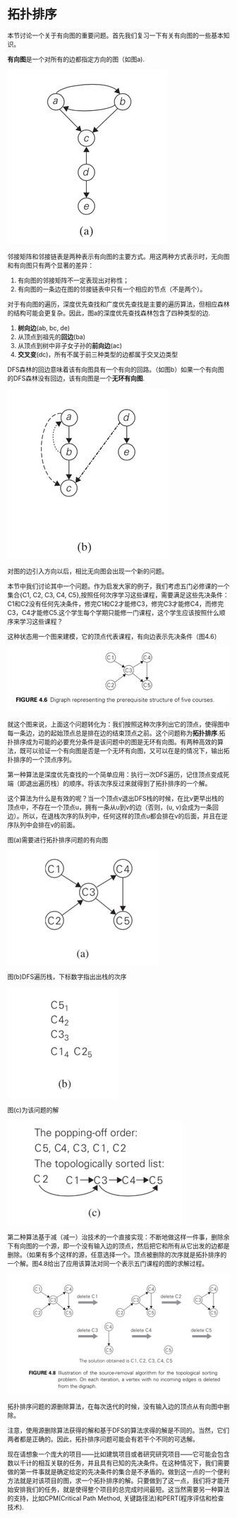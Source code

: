 拓扑排序
=======

本节讨论一个关于有向图的重要问题。首先我们复习一下有关有向图的一些基本知识。

**有向图**是一个对所有的边都指定方向的图（如图a).

![](https://github.com/arcticlion/reading-lists/blob/master/Introduction%20to%20the%20Design%20and%20Analysis%20of%20Algorithms/05%20Decrease-and-Conquer/屏幕截图%202015-01-05%2020.24.04.png)

邻接矩阵和邻接链表是两种表示有向图的主要方式。用这两种方式表示时，无向图和有向图只有两个显著的差异：

1. 有向图的邻接矩阵不一定表现出对称性；
2. 有向图的一条边在图的邻接链表中只有一个相应的节点（不是两个）。

对于有向图的遍历，深度优先查找和广度优先查找是主要的遍历算法，但相应森林的结构可能会更复杂。因此，图a的深度优先查找森林包含了四种类型的边.

1. **树向边**(ab, bc, de)
2. 从顶点到祖先的**回边**(ba)
3. 从顶点到树中非子女子孙的**前向边**(ac)
4. **交叉变**(dc)，所有不属于前三种类型的边都属于交叉边类型

DFS森林的回边意味着该有向图具有一个有向的回路。（如图b）如果一个有向图的DFS森林没有回边，该有向图是一个**无环有向图**.

![](https://github.com/arcticlion/reading-lists/blob/master/Introduction%20to%20the%20Design%20and%20Analysis%20of%20Algorithms/05%20Decrease-and-Conquer/屏幕截图%202015-01-05%2020.33.02.png)

对图的边引入方向以后，相比无向图会出现一个新的问题。

本节中我们讨论其中一个问题。作为启发大家的例子，我们考虑五门必修课的一个集合{C1, C2, C3, C4, C5},按照任何次序学习这些课程，需要满足这些先决条件：C1和C2没有任何先决条件，修完C1和C2才能修C3，修完C3才能修C4，而修完C3，C4才能修C5.这个学生每个学期只能修一门课程，这个学生应该按照什么顺序来学习这些课程？

这种状态用一个图来建模，它的顶点代表课程，有向边表示先决条件（图4.6）

![](https://github.com/arcticlion/reading-lists/blob/master/Introduction%20to%20the%20Design%20and%20Analysis%20of%20Algorithms/05%20Decrease-and-Conquer/屏幕截图%202015-01-05%2020.37.33.png)

就这个图来说，上面这个问题转化为：我们按照这种次序列出它的顶点，使得图中每一条边，边的起始顶点总是排在边的结束顶点之前。这个问题称为**拓扑排序**.拓扑排序成为可能的必要充分条件是该问题中的图是无环有向图。有两种高效的算法，既可以验证一个有向图是否是一个无环有向图，又可以在是的情况下，输出拓扑排序的一个顶点序列。

第一种算法是深度优先查找的一个简单应用：执行一次DFS遍历，记住顶点变成死端（即退出遍历栈）的顺序。将该次序反过来就得到了拓扑排序的一个解。

这个算法为什么是有效的呢？当一个顶点v退出DFS栈的时候，在比v更早出栈的顶点中，不存在一个顶点u，拥有一条从u到v的边（否则，(u, v)会成为一条回边）。所以，在退栈次序的队列中，任何这样的顶点u都会排在v的后面，并且在逆序队列中会排在v的前面。

图(a)需要进行拓扑排序问题的有向图

![](https://github.com/arcticlion/reading-lists/blob/master/Introduction%20to%20the%20Design%20and%20Analysis%20of%20Algorithms/05%20Decrease-and-Conquer/屏幕截图%202015-01-05%2021.24.34.png)

图(b)DFS遍历栈，下标数字指出出栈的次序

![](https://github.com/arcticlion/reading-lists/blob/master/Introduction%20to%20the%20Design%20and%20Analysis%20of%20Algorithms/05%20Decrease-and-Conquer/屏幕截图%202015-01-05%2021.24.39.png)

图(c)为该问题的解

![](https://github.com/arcticlion/reading-lists/blob/master/Introduction%20to%20the%20Design%20and%20Analysis%20of%20Algorithms/05%20Decrease-and-Conquer/屏幕截图%202015-01-05%2021.24.43.png)

第二种算法基于减（减一）治技术的一个直接实现：不断地做这样一件事，删除余下有向图的一个源，即一个没有输入边的顶点，然后把它和所有从它出发的边都是删除。（如果有多个这样的源，任意选择一个。顶点被删除的次序就是拓扑排序的一个解。图4.8给出了应用该算法对同一个表示五门课程的图的求解过程。

![](https://github.com/arcticlion/reading-lists/blob/master/Introduction%20to%20the%20Design%20and%20Analysis%20of%20Algorithms/05%20Decrease-and-Conquer/屏幕截图%202015-01-05%2021.30.02.png)

拓扑排序问题的源删除算法，在每次迭代的时候，没有输入边的顶点从有向图中删除。

注意，使用源删除算法获得的解和基于DFS的算法求得的解是不同的。当然，它们两者都是正确的。因此，拓扑排序问题可能会有若干个不同的可选解。

现在请想象一个庞大的项目——比如建筑项目或者研究研究项目——它可能会包含数以千计的相互关联的任务，并且具有已知的先决条件。在这种情况下，我们需要做的第一件事就是确定给定的先决条件的集合是不矛盾的。做到这一点的一个便利方法就是对该项目的图，求一个拓扑排序的解。只要做到了这一点，我们将才能开始安排我们的任务，就是使得整个项目的总完成时间最短。这当然需要另一种算法的支持，比如CPM(Critical Path Method, 关键路径法)和PERT(程序评估和检查技术).


